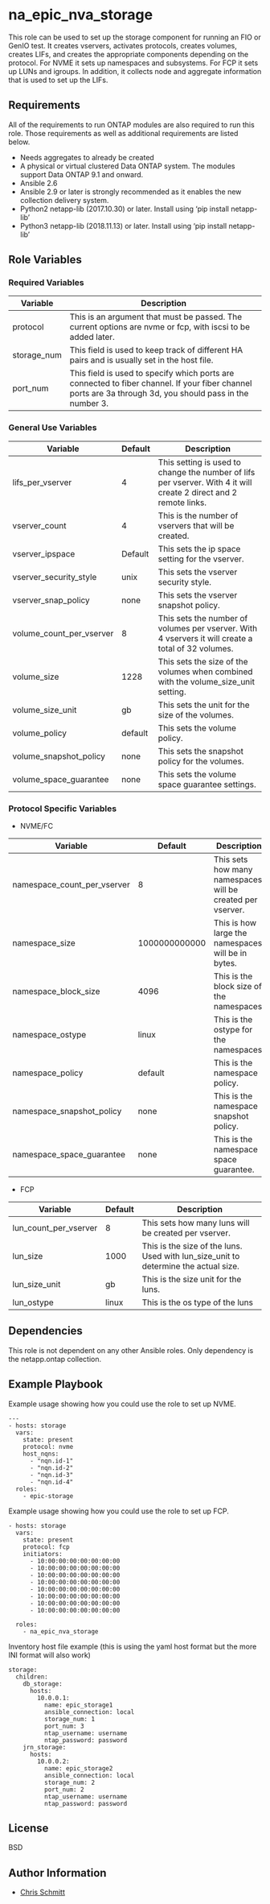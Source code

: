 # na_epic_nva_storage

This role can be used to set up the storage component for running an FIO or GenIO test. It creates vservers, activates protocols, creates volumes, creates LIFs, and creates the appropriate components depending on the protocol. For NVME it sets up namespaces and subsystems. For FCP it sets up LUNs and igroups. In addition, it collects node and aggregate information that is used to set up the LIFs.

## Requirements

All of the requirements to run ONTAP modules are also required to run this role. Those requirements as well as additional requirements are listed below.

- Needs aggregates to already be created
- A physical or virtual clustered Data ONTAP system. The modules support Data ONTAP 9.1 and onward.
- Ansible 2.6
- Ansible 2.9 or later is strongly recommended as it enables the new collection delivery system.
- Python2 netapp-lib (2017.10.30) or later. Install using ‘pip install netapp-lib’
- Python3 netapp-lib (2018.11.13) or later. Install using ‘pip install netapp-lib’

## Role Variables

### Required Variables

| Variable    | Description                                                                                                                                               |
| ----------- | --------------------------------------------------------------------------------------------------------------------------------------------------------- |
| protocol    | This is an argument that must be passed. The current options are nvme or fcp, with iscsi to be added later.                                               |
| storage_num | This field is used to keep track of different HA pairs and is usually set in the host file.                                                               |
| port_num    | This field is used to specify which ports are connected to fiber channel. If your fiber channel ports are 3a through 3d, you should pass in the number 3. |

### General Use Variables

| Variable                 | Default | Description                                                                                                       |
| ------------------------ | ------- | ----------------------------------------------------------------------------------------------------------------- |
| lifs_per_vserver         | 4       | This setting is used to change the number of lifs per vserver. With 4 it will create 2 direct and 2 remote links. |
| vserver_count            | 4       | This is the number of vservers that will be created.                                                              |
| vserver_ipspace          | Default | This sets the ip space setting for the vserver.                                                                   |
| vserver_security_style   | unix    | This sets the vserver security style.                                                                             |
| vserver_snap_policy      | none    | This sets the vserver snapshot policy.                                                                            |
| volume_count_per_vserver | 8       | This sets the number of volumes per vserver. With 4 vservers it will create a total of 32 volumes.                |
| volume_size              | 1228    | This sets the size of the volumes when combined with the volume_size_unit setting.                                |
| volume_size_unit         | gb      | This sets the unit for the size of the volumes.                                                                   |
| volume_policy            | default | This sets the volume policy.                                                                                      |
| volume_snapshot_policy   | none    | This sets the snapshot policy for the volumes.                                                                    |
| volume_space_guarantee   | none    | This sets the volume space guarantee settings.                                                                    |

### Protocol Specific Variables

- NVME/FC

| Variable                    | Default       | Description                                                |
| --------------------------- | ------------- | ---------------------------------------------------------- |
| namespace_count_per_vserver | 8             | This sets how many namespaces will be created per vserver. |
| namespace_size              | 1000000000000 | This is how large the namespaces will be in bytes.         |
| namespace_block_size        | 4096          | This is the block size of the namespaces.                  |
| namespace_ostype            | linux         | This is the ostype for the namespaces.                     |
| namespace_policy            | default       | This is the namespace policy.                              |
| namespace_snapshot_policy   | none          | This is the namespace snapshot policy.                     |
| namespace_space_guarantee   | none          | This is the namespace space guarantee.                     |

- FCP

| Variable              | Default | Description                                                                         |
| --------------------- | ------- | ----------------------------------------------------------------------------------- |
| lun_count_per_vserver | 8       | This sets how many luns will be created per vserver.                                |
| lun_size              | 1000    | This is the size of the luns. Used with lun_size_unit to determine the actual size. |
| lun_size_unit         | gb      | This is the size unit for the luns.                                                 |
| lun_ostype            | linux   | This is the os type of the luns                                                     |

## Dependencies

This role is not dependent on any other Ansible roles. Only dependency is the netapp.ontap collection.

## Example Playbook

Example usage showing how you could use the role to set up NVME.

    ---
    - hosts: storage
      vars:
        state: present
        protocol: nvme
        host_nqns:
          - "nqn.id-1"
          - "nqn.id-2"
          - "nqn.id-3"
          - "nqn.id-4"
      roles:
        - epic-storage

Example usage showing how you could use the role to set up FCP.

    - hosts: storage
      vars:
        state: present
        protocol: fcp
        initiators:
          - 10:00:00:00:00:00:00:00
          - 10:00:00:00:00:00:00:00
          - 10:00:00:00:00:00:00:00
          - 10:00:00:00:00:00:00:00
          - 10:00:00:00:00:00:00:00
          - 10:00:00:00:00:00:00:00
          - 10:00:00:00:00:00:00:00
          - 10:00:00:00:00:00:00:00

      roles:
        - na_epic_nva_storage

Inventory host file example (this is using the yaml host format but the more INI format will also work)

    storage:
      children:
        db_storage:
          hosts:
            10.0.0.1:
              name: epic_storage1
              ansible_connection: local
              storage_num: 1
              port_num: 3
              ntap_username: username
              ntap_password: password
        jrn_storage:
          hosts:
            10.0.0.2:
              name: epic_storage2
              ansible_connection: local
              storage_num: 2
              port_num: 2
              ntap_username: username
              ntap_password: password

## License

BSD

## Author Information

- [Chris Schmitt](mailto:Chris.Schmitt@netapp.com)
